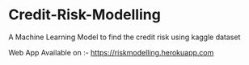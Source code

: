 # Credit-Risk-Modelling
A Machine Learning Model to find the credit risk using kaggle dataset

Web App Available on :- https://riskmodelling.herokuapp.com

